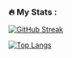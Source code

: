 ### :fire: My Stats :
[![GitHub Streak](http://github-readme-streak-stats.herokuapp.com?user=MariaSchoinaki&theme=dark&background=000000)](https://git.io/streak-stats)

[![Top Langs](https://github-readme-stats.vercel.app/api/top-langs/?username=MariaSchoinaki&layout=compact&theme=vision-friendly-dark)](https://github.com/anuraghazra/github-readme-stats)

<img src="https://komarev.com/ghpvc/?username=MariaSchoinaki&style=flat-square&color=blue" alt=""/>

